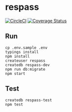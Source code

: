 # respass

[![CircleCI](https://circleci.com/gh/sketchglass/respass.svg?style=svg)](https://circleci.com/gh/sketchglass/respass)
[![Coverage Status](https://coveralls.io/repos/github/sketchglass/respass/badge.svg?branch=master)](https://coveralls.io/github/sketchglass/respass?branch=master)

## Run

```
cp .env.sample .env
typings install
npm install
createuser respass
createdb respass-dev
npm run db:migrate
npm start
```

## Test

```
createdb respass-test
npm test
```
